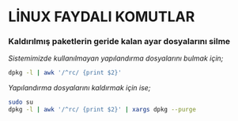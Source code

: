# LİNUX FAYDALI KOMUTLAR

### Kaldırılmış paketlerin geride kalan ayar dosyalarını silme

*Sistemimizde kullanılmayan yapılandırma dosyalarını bulmak için;*

```sh
dpkg -l | awk '/^rc/ {print $2}'
```
*Yapılandırma dosyalarını kaldırmak için ise;*

```sh
sudo su
dpkg -l | awk '/^rc/ {print $2}' | xargs dpkg --purge
```
